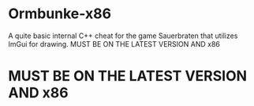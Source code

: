 # Ormbunke-x86
A quite basic internal C++ cheat for the game Sauerbraten that utilizes ImGui for drawing. MUST BE ON THE LATEST VERSION AND x86

# MUST BE ON THE LATEST VERSION AND x86
